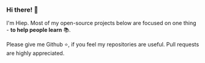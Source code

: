 ### Hi there! 👋

I'm Hiep. Most of my open-source projects below are focused on one thing - **to help people learn** 📚.

Please give me Github :star:, if you feel my repositories are useful. Pull requests are highly appreciated.
